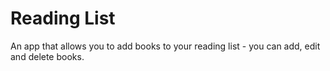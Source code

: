 # Reading List

An app that allows you to add books to your reading list - you can add, edit and delete books.

